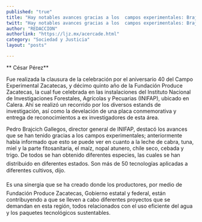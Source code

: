 ```yaml
---
published: "true"
title: "Hay notables avances gracias a los  campos experimentales: Brajcich "
twitt: "Hay notables avances gracias a los  campos experimentales: Brajcich "
author: "REDACCION"
authorlink: "https://ljz.mx/acercade.html"
category: "Sociedad y Justicia"
layout: "posts"

---
```


** César Pérez**


  Fue realizada la clausura de la celebración por el aniversario 40 del Campo Experimental Zacatecas, y décimo quinto año de la Fundación Produce Zacatecas, la cual fue celebrada en las instalaciones del Instituto Nacional de Investigaciones Forestales, Agrícolas y Pecuarias (INIFAP), ubicado en Calera. Ahí se realizó un recorrido por los diversos estands de investigación, así como la develación de una placa conmemorativa y entrega de reconocimientos a ex investigadores de esta área.



  Pedro Brajcich Gallegos, director general de INIFAP, destacó los avances que se han tenido gracias a los campos experimentales; anteriormente había informado que esto se puede ver en cuanto a la leche de cabra, tuna, miel y la parte fitosanitaria, el maíz, nopal atunero, chile seco, cebada y trigo. De todos se han obtenido diferentes especies, las cuales se han distribuido en diferentes estados. Son más de 50 tecnologías aplicadas a diferentes cultivos, dijo.



  Es una sinergia que se ha creado donde los productores, por medio de Fundación Produce Zacatecas, Gobierno estatal y federal, están contribuyendo a que se lleven a cabo diferentes proyectos que se demandan en esta región, todos relacionados con el uso eficiente del agua y los paquetes tecnológicos sustentables.


 
